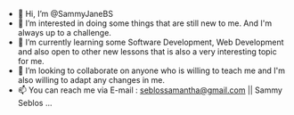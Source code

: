 - 👋 Hi, I’m @SammyJaneBS
- 👀 I’m interested in doing some things that are still new to me. And I'm always up to a challenge.
- 🌱 I’m currently learning some Software Development, Web Development and also open to other new lessons that is also a very interesting topic for me.
- 💞️ I’m looking to collaborate on anyone who is willing to teach me and I'm also willing to adapt any changes in me. 
- 📫 You can reach me via E-mail : seblossamantha@gmail.com || Sammy Seblos ...

<!---
SammyJaneBS/SammyJaneBS is a ✨ special ✨ repository because its `README.md` (this file) appears on your GitHub profile.
You can click the Preview link to take a look at your changes.
--->
